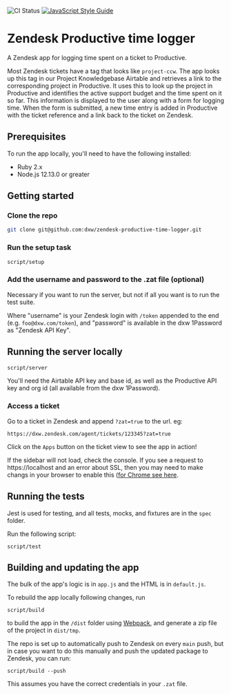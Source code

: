 ![CI Status](https://github.com/dxw/zendesk-productive-time-logger/workflows/CI/badge.svg) [![JavaScript Style Guide](https://img.shields.io/badge/code_style-standard-brightgreen.svg)](https://standardjs.com)

# Zendesk Productive time logger

A Zendesk app for logging time spent on a ticket to Productive.

Most Zendesk tickets have a tag that looks like `project-ccw`. The app looks up this tag in our Project Knowledgebase Airtable and retrieves a link to the corresponding project in Productive. It uses this to look up the project in Productive and identifies the active support budget and the time spent on it so far. This information is displayed to the user along with a form for logging time. When the form is submitted, a new time entry is added in Productive with the ticket reference and a link back to the ticket on Zendesk.

## Prerequisites

To run the app locally, you'll need to have the following installed:

* Ruby 2.x
* Node.js 12.13.0 or greater

## Getting started

### Clone the repo

```bash
git clone git@github.com:dxw/zendesk-productive-time-logger.git
```

### Run the setup task

```bash
script/setup
```

### Add the username and password to the .zat file (optional)

Necessary if you want to run the server, but not if all you want is to run the test suite.

Where "username" is your Zendesk login with `/token` appended to the end (e.g. `foo@dxw.com/token`), and "password" is
available in the dxw 1Password as "Zendesk API Key".

## Running the server locally

```bash
script/server
```

You'll need the Airtable API key and base id, as well as the Productive API key and org id (all available from the dxw 1Password).

### Access a ticket

Go to a ticket in Zendesk and append `?zat=true` to the url. eg:

```
https://dxw.zendesk.com/agent/tickets/123345?zat=true
```

Click on the `Apps` button on the ticket view to see the app in action!

If the sidebar will not load, check the console. If you see a request to https://localhost and an error about SSL, then you may need to make changs in your browser to enable this ([for Chrome see here](https://stackoverflow.com/a/59452249/3356802).

## Running the tests

Jest is used for testing, and all tests, mocks, and fixtures are in the `spec` folder.

Run the following script:

```
script/test
```

## Building and updating the app

The bulk of the app's logic is in `app.js` and the HTML is in `default.js`.

To rebuild the app locally following changes, run

```
script/build
```

to build the app in the `/dist` folder using [Webpack](https://webpack.js.org/), and generate a zip file of the
project in `dist/tmp`.

The repo is set up to automatically push to Zendesk on every `main` push, but in case you want to
do this manually and push the updated package to Zendesk, you can run:

```
script/build --push
```

This assumes you have the correct credentials in your `.zat` file.